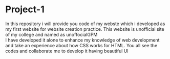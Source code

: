 # Project-1
In this repository i will provide you code of my webste which i developed as my first website for website creation practice. This website is unofficial site of my college and named as unoffocialGPM
<br> I have developed it alone to enhance my knowledge of web development and take an experience about how CSS works for HTML. You  all see the codes and collaborate me to develop it having beautiful UI
